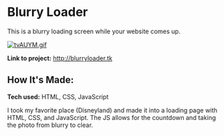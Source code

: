 <h1>Blurry Loader</h1>
This is a blurry loading screen while your website comes up.

<a href="https://lensdump.com/i/tvAUYM"><img src="https://i3.lensdump.com/i/tvAUYM.gif" alt="tvAUYM.gif" border="0" /></a>

**Link to project:** http://blurryloader.tk

## How It's Made:

**Tech used:** HTML, CSS, JavaScript

I took my favorite place (Disneyland) and made it into a loading page with HTML, CSS, and JavaScript. The JS allows for the countdown and taking the photo from blurry to clear.





